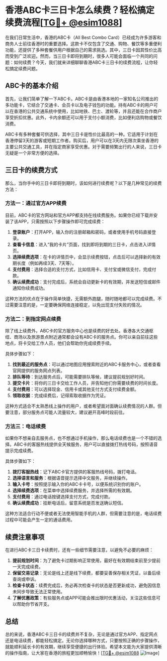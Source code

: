 # 香港ABC卡三日卡怎么续费？轻松搞定续费流程[[TG💪+ @esim1088](https://t.me/s/esim1088)]

在我们日常生活中，香港的ABC卡（All Best Combo Card）已经成为许多游客和商务人士前往香港时的重要选择。这款卡不仅包含了交通、购物、餐饮等多重便利功能，还提供了多种套餐供用户根据自己的需求挑选。其中，三日卡因其性价比高而受到广泛欢迎。然而，当三日卡即将到期时，很多人可能会面临一个共同的问题：如何续费？今天，我们就来详细聊聊香港ABC卡三日卡的续费流程，让你轻松搞定续费问题。

## ABC卡的基本介绍

首先，让我们简单了解一下ABC卡。ABC卡是由香港本地的一家知名公司推出的多功能卡，它结合了交通卡、会员卡以及电子钱包的功能。持有ABC卡的用户可以在香港的公共交通系统中使用，比如地铁、巴士、渡轮等，并且还能在合作商户享受折扣优惠。此外，卡内余额还可以用于支付小额消费，比如便利店购物或餐饮消费。

ABC卡有多种套餐可供选择，其中三日卡是性价比最高的一种。它适用于计划在香港停留3天的游客或短期工作者。购买后，用户可以在3天内无限次乘坐香港的主要公共交通工具，并在指定商家享受优惠。对于需要频繁出行的人来说，三日卡无疑是一个非常方便的选择。

## 三日卡的续费方式

那么，当你手中的三日卡即将到期时，该如何进行续费呢？以下是几种常见的续费方法：

### 方法一：通过官方APP续费

目前，ABC卡的官方网站和官方APP都支持在线续费服务。如果你已经下载并安装了该APP，只需按照以下步骤操作即可完成续费：

1. **登录账户**：打开APP，输入你的注册邮箱和密码，或者使用手机号码直接登录。
2. **查看卡信息**：进入“我的卡片”页面，找到即将到期的三日卡，点击进入详情页。
3. **选择续费选项**：在卡的详情页中，会显示续费按钮，点击后可以选择新的有效期长度（例如再续3天、7天等）。
4. **支付费用**：选择合适的支付方式，比如信用卡、支付宝或微信支付，完成付款。
5. **确认续费成功**：支付完成后，系统会自动更新卡的有效期，并发送短信或邮件通知你续费成功。

这种方法的优点在于操作简单快捷，无需额外跑腿，随时随地都可以完成续费。不过需要注意的是，一定要确保网络连接稳定，以免出现支付失败的情况。

### 方法二：到指定网点续费

除了线上续费外，ABC卡的官方服务中心也是续费的好去处。香港各大交通枢纽、商场以及旅游景点附近通常都会设有ABC卡的服务点。你可以亲自前往这些地点，将卡交给工作人员，他们会帮助你完成续费手续。

具体步骤如下：

1. **找到最近的服务点**：可以通过地图应用搜索附近的ABC卡服务中心，或者查看官网提供的服务网点列表。
2. **排队等待**：到达服务点后，可能需要排队等候，建议提前规划好时间。
3. **提交卡片**：将你的三日卡交给工作人员，并告知他们你需要续费的时间长度。
4. **支付费用**：可以选择现金、信用卡或其他支付方式支付续费金额。
5. **领取收据**：完成续费后，记得索取收据作为凭证。

这种方式适合不太熟悉线上操作的用户，或者希望面对面确认续费情况的人群。但要注意，部分服务点可能人流量较大，建议避开高峰时段前往。

### 方法三：电话续费

如果你不想亲自去服务点，也不想通过手机操作，那么电话续费也是一个不错的选择。ABC卡的客服热线提供全天候服务，用户可以直接拨打热线号码，按照语音提示完成续费。

具体步骤如下：

1. **拨打客服热线**：记下ABC卡官方提供的客服热线号码，拨打电话。
2. **选择语言和服务**：根据语音提示选择中文服务，并继续操作。
3. **输入卡号**：按照提示输入你的ABC卡卡号，以便系统识别你的账户。
4. **选择续费选项**：在菜单中选择续费服务，并选择所需的有效期。
5. **支付费用**：通过电话按键选择支付方式，完成付款。
6. **确认续费成功**：挂断电话后，留意系统是否发送确认短信。

这种方法适合行动不便或者无法使用智能手机的人群，但需要注意的是，电话续费过程中可能会产生一定的通话费用。

## 续费注意事项

在进行ABC卡三日卡续费时，还有一些细节需要注意，以避免不必要的麻烦：

1. **提前规划时间**：为了避免卡过期影响正常使用，最好在有效期结束前至少提前一天完成续费。
2. **保留交易记录**：无论是线上还是线下续费，都要妥善保存相关凭证，以备后续查询或申诉。
3. **检查卡状态**：续费完成后，务必再次检查卡的状态是否更新成功，避免因信息未同步导致无法正常使用。
4. **了解优惠政策**：有些服务点或APP可能会推出限时优惠活动，关注这些信息可以帮助你节省开支。

## 总结

总的来说，香港ABC卡三日卡的续费并不复杂，无论是通过官方APP、指定网点还是电话续费，都能轻松搞定。无论你选择哪种方式，只要按照正确的步骤操作，就能顺利延长卡的有效期，继续享受便捷的出行体验。希望本文能为大家提供清晰的操作指南，让大家在香港的旅程更加顺畅愉快！[[TG💪+ @esim1088](https://t.me/s/esim1088) ![Image](https://i.postimg.cc/4NQfJmqS/Snipaste-2025-05-13-00-14-12.png)]